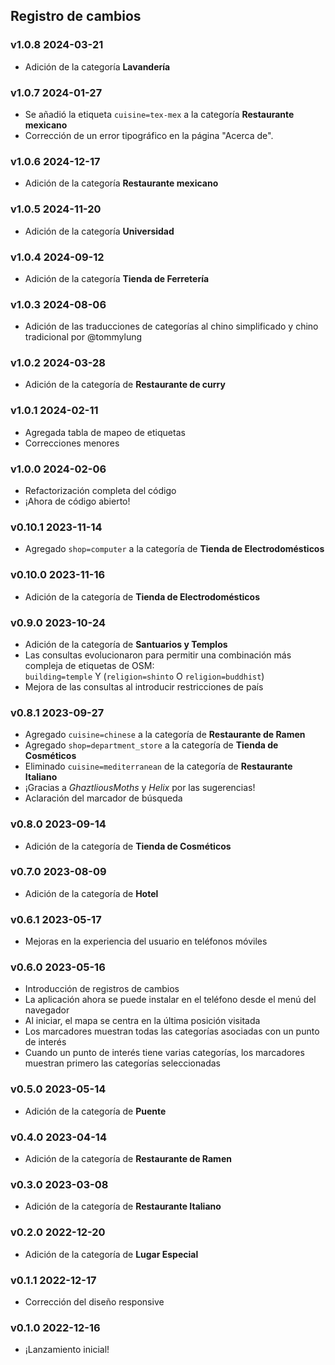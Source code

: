 ## Registro de cambios

### v1.0.8 <time>2024-03-21</time>
- Adición de la categoría **Lavandería**

### v1.0.7 <time>2024-01-27</time>

- Se añadió la etiqueta `cuisine=tex-mex` a la categoría **Restaurante mexicano**
- Corrección de un error tipográfico en la página "Acerca de".

### v1.0.6 <time>2024-12-17</time>

- Adición de la categoría **Restaurante mexicano**

### v1.0.5 <time>2024-11-20</time>

- Adición de la categoría **Universidad**

### v1.0.4 <time>2024-09-12</time>

- Adición de la categoría **Tienda de Ferretería**

### v1.0.3 <time>2024-08-06</time>

- Adición de las traducciones de categorías al chino simplificado y chino tradicional por @tommylung

### v1.0.2 <time>2024-03-28</time>

- Adición de la categoría de **Restaurante de curry**

### v1.0.1 <time>2024-02-11</time>

- Agregada tabla de mapeo de etiquetas
- Correcciones menores

### v1.0.0 <time>2024-02-06</time>

- Refactorización completa del código
- ¡Ahora de código abierto!

### v0.10.1 <time>2023-11-14</time>

- Agregado `shop=computer` a la categoría de **Tienda de Electrodomésticos**

### v0.10.0 <time>2023-11-16</time>

- Adición de la categoría de **Tienda de Electrodomésticos**

### v0.9.0 <time>2023-10-24</time>

- Adición de la categoría de **Santuarios y Templos**
- Las consultas evolucionaron para permitir una combinación más compleja de etiquetas de OSM:<br> `building=temple` Y (`religion=shinto` O `religion=buddhist`)
- Mejora de las consultas al introducir restricciones de país

### v0.8.1 <time>2023-09-27</time>

- Agregado `cuisine=chinese` a la categoría de **Restaurante de Ramen**
- Agregado `shop=department_store` a la categoría de **Tienda de Cosméticos**
- Eliminado `cuisine=mediterranean` de la categoría de **Restaurante Italiano**
- ¡Gracias a _GhaztliousMoths_ y _Helix_ por las sugerencias!
- Aclaración del marcador de búsqueda

### v0.8.0 <time>2023-09-14</time>

- Adición de la categoría de **Tienda de Cosméticos**

### v0.7.0 <time>2023-08-09</time>

- Adición de la categoría de **Hotel**

### v0.6.1 <time>2023-05-17</time>

- Mejoras en la experiencia del usuario en teléfonos móviles

### v0.6.0 <time>2023-05-16</time>

- Introducción de registros de cambios
- La aplicación ahora se puede instalar en el teléfono desde el menú del navegador
- Al iniciar, el mapa se centra en la última posición visitada
- Los marcadores muestran todas las categorías asociadas con un punto de interés
- Cuando un punto de interés tiene varias categorías, los marcadores muestran primero las categorías seleccionadas

### v0.5.0 <time>2023-05-14</time>

- Adición de la categoría de **Puente**

### v0.4.0 <time>2023-04-14</time>

- Adición de la categoría de **Restaurante de Ramen**

### v0.3.0 <time>2023-03-08</time>

- Adición de la categoría de **Restaurante Italiano**

### v0.2.0 <time>2022-12-20</time>

- Adición de la categoría de **Lugar Especial**

### v0.1.1 <time>2022-12-17</time>

- Corrección del diseño responsive

### v0.1.0 <time>2022-12-16</time>

- ¡Lanzamiento inicial!
